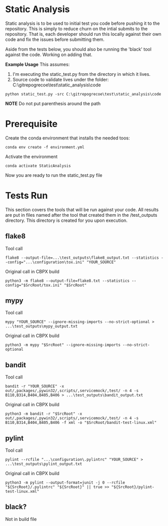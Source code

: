 # Static Analysis

Static analysis is to be used to initial test you code before pushing it to the repository. This is simply to reduce churn on the intial submits to the repository. That is, each developer should run this locally against their own code and fix the issues before submitting them. 

Aside from the tests below, you should also be running the 'black' tool against the code. Working on adding that. 


<b>Example Usage</b>
This assumes:
1. I'm executing the static_test.py from the directory in which it lives. 
2. Source code to validate lives under the folder: C:\gitrepogrecoe\test\static_analysis\code

```
python static_test.py -src C:\gitrepogrecoe\test\static_analysis\code
```
<b>NOTE</b> Do not put parenthesis around the path

# Prerequisite
Create the conda environment that installs the needed toos:

```
conda env create -f environment.yml
```

Activate the environment

```
conda activate StaticAnalysis
```

Now you are ready to run the static_test.py file

# Tests Run
This section covers the tools that will be run against your code. All results are put in files named after the tool that created them in the /test_outputs directory. This directory is created for you upon execution. 

## flake8

Tool call
```
flake8 --output-file=...\test_outputs\flake8_output.txt --statistics --config="...\configuration\tox.ini" "YOUR_SOURCE"
```

Original call in CBPX build
```
python3 -m flake8 --output-file=flake8.txt --statistics --config="$SrcRoot/tox.ini" "$SrcRoot" 
```

## mypy

Tool call
```
mypy "YOUR_SOURCE" --ignore-missing-imports --no-strict-optional > ...\test_outputs\mypy_output.txt
```

Original call in CBPX build
```
python3 -m mypy "$SrcRoot" --ignore-missing-imports --no-strict-optional
```

## bandit

Tool call
```
bandit -r "YOUR_SOURCE" -x out/,packages/,pywin32/,scripts/,servicemock/,test/ -n 4 -s B110,B314,B404,B405,B406 > ...\test_outputs\bandit_output.txt
```

Original call in CBPX build
```
python3 -m bandit -r "$SrcRoot" -x out/,packages/,pywin32/,scripts/,servicemock/,test/ -n 4 -s B110,B314,B404,B405,B406 -f xml -o "$SrcRoot/bandit-test-linux.xml"
```

## pylint

Tool call
```
pylint --rcfile "...\configuration\.pylintrc" "YOUR_SOURCE" > ...\test_outputs\pylint_output.txt
```

Original call in CBPX build
```
python3 -m pylint --output-format=junit -j 0 --rcfile "${SrcRoot}/.pylintrc" "${SrcRoot}" || true >> "${SrcRoot}/pylint-test-linux.xml"
```



## black?
Not in build file

